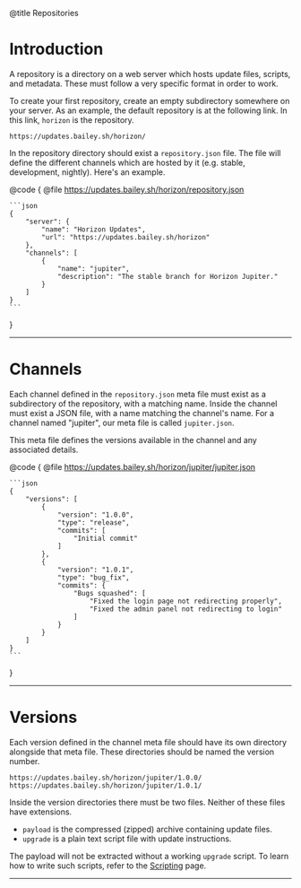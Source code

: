 @title Repositories

# Introduction

A repository is a directory on a web server which hosts update files, scripts, and metadata. These must follow a very
specific format in order to work.

To create your first repository, create an empty subdirectory somewhere on your server. As an example, the default
repository is at the following link. In this link, `horizon` is the repository.

```
https://updates.bailey.sh/horizon/
```

In the repository directory should exist a `repository.json` file. The file will define the different channels which
are hosted by it (e.g. stable, development, nightly). Here's an example.

@code {
    @file https://updates.bailey.sh/horizon/repository.json

    ```json
    {
        "server": {
            "name": "Horizon Updates",
            "url": "https://updates.bailey.sh/horizon"
        },
        "channels": [
            {
                "name": "jupiter",
                "description": "The stable branch for Horizon Jupiter."
            }
        ]
    }
    ```
}

---

# Channels

Each channel defined in the `repository.json` meta file must exist as a subdirectory of the repository, with a matching
name. Inside the channel must exist a JSON file, with a name matching the channel's name. For a channel named "jupiter",
our meta file is called `jupiter.json`.

This meta file defines the versions available in the channel and any associated details.

@code {
    @file https://updates.bailey.sh/horizon/jupiter/jupiter.json

    ```json
    {
        "versions": [
            {
                "version": "1.0.0",
                "type": "release",
                "commits": [
                    "Initial commit"
                ]
            },
            {
                "version": "1.0.1",
                "type": "bug_fix",
                "commits": {
                    "Bugs squashed": [
                        "Fixed the login page not redirecting properly",
                        "Fixed the admin panel not redirecting to login"
                    ]
                }
            }
        ]
    }
    ```
}

---

# Versions

Each version defined in the channel meta file should have its own directory alongside that meta file. These directories
should be named the version number.

```
https://updates.bailey.sh/horizon/jupiter/1.0.0/
https://updates.bailey.sh/horizon/jupiter/1.0.1/
```

Inside the version directories there must be two files. Neither of these files have extensions.

- `payload` is the compressed (zipped) archive containing update files.
- `upgrade` is a plain text script file with update instructions.

The payload will not be extracted without a working `upgrade` script. To learn how to write such scripts, refer to the
[Scripting](scripting.md) page.

---

<!--
# Server

## Manifest

The server manifest is a JSON file in the root directory of your update path, which tells us the latest version for each channel. The file should be named `manifest.json` and
follow this format:

@code {
    @file /manifest.json

    ```json
    {
        "channels": {
            "release": "1.0.1"
        }
    }
    ```
}

This manifest tell us that the latest update is at `release/1.0.1/` for users who are subscribed to the `release`
update channel.

@tip:info {
    Channels are useful if you wish to provide different release branches (i.e. stable, beta, nightly).
}

## Updates

### Manifest

An update manifest file must also be present for each version. These will be named `manifest.json` and must exist in the root
of the version's directory.

@code {
    @file /release/1.0.1/manifest.json

    ```json
    {
        "version": "1.0.1",
        "requires": "1.0.0",

        "details": {
            "title": "Release 1.0.1",
            "description": "This update fixes a few small bugs.",
            "date": "08/17/2018 16:12:00 UTC"
        }
    }
    ```
}

@tip:info {
    The framework will traverse the `requires` field, if it is provided, to find all available updates.
}

### Guide

In the same directory as the update manifest must be a plain-text file named `guide`. This file uses a basic syntax to
instruct the update procedure. Here's some example syntax:

@code {
    @file /release/1.0.1/guide

    ```php
    // Ensures the downloaded payload equals the specified md5 hash
    verify "85a2f1da8515d476ce19c98c892f5128"

    // Backup files on the server
    backup "app/src/*"
    backup "horizon/*"
    saveas "backup-%version-%m-%d-%y.zip"

    // Or, you can automatically backup all files this guide is set to modify
    backup staged
    saveas "backup-%version-%m-%d-%y.zip"

    // Delete existing files
    delete "app/oldfile.php"
    delete "app/old/*"
    delete "app/storage/*.old.zip"

    // Other operations
    mkdir "some/dir"
    chmod "some/dir" 0777

    // Append 'try' before an operation to make it ignore any errors
    try mkdir "some/dir"
    try chmod "some/dir" 0777

    // Payload operations
    extract "app/newfile.php"
    extract "app/newdir/"
    extract "app/migrations/"
    extract "changelogs/1.0.1/*" into "app/changelogs/1.0.1"
    extract "changelogs/1.0.1/" to "app/changelogs/1.0.1"
    extract "changelogs/archive.zip" to "app/changelogs/archive.zip"

    // Upgrade the users table via migrations
    migrate up users

    // Run simple queries
    query "UPDATE settings SET someSetting = 0"

    // Execute php files inside the payload
    execute "db_upgrade.php"

    // Require the above execution to return true
    require true

    // Or, if it doesn't return true, throw an error
    require true "It didn't return true."
    ```
}

### Payload

Alongside these `guide` and `manifest.json` files is the `payload`. This is simply a compressed .zip file without the
extension.

## Security

You can secure updates by putting them behind a keywall. The server-side implementation of this is up to you, but when
a key is provided by the client, it is sent as an HTTP header on all requests.

```
X-UpdateKey: TheKeyGoesHere
```

Your server should check the key and return an `HTTP 403` error if it is not valid. Otherwise, return the resources as
expected.

---

# Client

## Automatic Updates

Horizon ships with a built-in update system. By default, it checks for minor framework updates. You can configure this
in your `providers.php` configuration file, or [create your own update provider](../essentials/providers.md#updates).

The only thing you need to implement in your app for this is the actual calls for update checking and installation.

```php
use Horizon\Updates\UpdateKernel;
use Horizon\Updates\UpdateException;

// Check for updates
UpdateKernel::check(true);

// Optional - Get an array of updates
// See the "Getting Details" section below for usage
$updates = UpdateKernel::fetch(true);

// Install updates
try {
    UpdateKernel::install(true);
}
catch (UpdateException $e) {

}
```

@tip:info {
    The code example above includes a `true` argument in each method. This enables database saving/loading,
    and will automatically create a table called `updates` with the appropriate schema.
}

## Fetch Updates

Use the update client and provide the absolute URL to your main manifest. Remember to use `https://` when possible. The
framework will use its internal CA bundle to verify the certificate.

```php
use Horizon\Updates\Client;

$client = new Client('https://updates.mysite.org/app/manifest.json');
$client->setCurrentVersion('1.0.0');
$client->setChannel('release');

$updates = $client->fetch();

foreach ($updates as $update) {
    $title = $update->getTitle();
    $version = $update->getVersion();
}
```

## Install Updates

The `install()` method automatically follows the update guide to perform an installation, but you must first configure
the update appropriately.

```php
// Install updates relative to the framework's root dir
$update->setRootDirectory(Horizon::ROOT_DIR);

// Save backups to the specified directory
$update->setBackupDirectory(Path::join(Horizon::ROOT_DIR, 'app/backups'));

// Undo any file operations when an error occurs
$update->setRevertOnError(true);
```

Now you can install the update with appropriate error handling.

```php
try {
    $update->install();
}
catch (UpdateException $e) {
    echo "Update failed due to an error: " . $e->getMessage();
}
```

## Getting Details

You can use these methods on an update to get information about it.

```php
// Before installing

int      $update->getTimestamp();

array    $update->getManifest();

string   $update->getTitle();
string   $update->getDescription();
string   $update->getVersion();
string   $update->getPreviousVersion();
string   $update->getChannel();

string   $update->getPayloadUri();
string   $update->getManifestUri();
string   $update->getGuideUri();

bool     $update->doesRunQueries();
bool     $update->doesExecuteFiles();

string[] $update->getFilesToModify();
string[] $update->getFilesToDelete();

// After installing

string[] $update->getWrittenFiles();
string[] $update->getDeletedFiles();
string[] $update->getCreatedDirectories();
string[] $update->getDeletedDirectories();
string[] $update->getBackups();

double   $update->getTimeTaken();
```

## Keys

To interact with an update server protected behind a keywall, setting the key can be done as shown below. It will be
sent along with each further request.

```php
$client->setKey('TheKeyGoesHere');
```

---

# Error Handling

## Codes

Updates can get complex and many errors can arise. The `UpdateException` will use the following codes.

|Code|Meaning|
|----|-------|
|`0`|Unknown or unexpected error.|
|`1`|Payload read failed.|
|`2`|Checksum (MD5) verification failed.|
|`3`|Backup creation failed.|
|`4`|File operation failed due to permissions.|
|`5`|Directory creation failed.|
|`6`|Chmod operation failed.|
|`7`|Executed script threw an error.|
|`8`|Executed script returned a wrong value.|
|`9`|Executed script not found.|
|`10`|Invalid update manifest.|
|`11`|Unexpected HTTP error.|
|`12`|Access denied (HTTP 403).|

## Methods

The `UpdateException` provides the following methods.

|Method|Description|
|------|-----------|
|`getResponse()`|Returns the raw response as a string for HTTP errors.|
|`getHttpCode()`|Returns the response code of the associated request.|

## Logs

Retrieves the full update log as a string with newline breaks.

```php
$log = $client->getLog();
```

-->